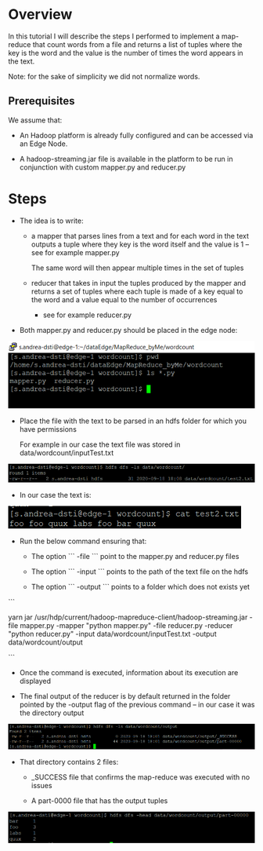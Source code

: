 # Overview

In this tutorial I will describe the steps I performed to implement a
map-reduce that count words from a file and returns a list of tuples
where the key is the word and the value is the number of times the word
appears in the text.

Note: for the sake of simplicity we did not normalize words.

## Prerequisites

We assume that:

  - An Hadoop platform is already fully configured and can be accessed
    via an Edge Node.

  - A hadoop-streaming.jar file is available in the platform to be run
    in conjunction with custom mapper.py and reducer.py

# Steps

  - The idea is to write:
    
      - a mapper that parses lines from a text and for each word in the
        text outputs a tuple where they key is the word itself and the
        value is 1 
          – see for example mapper.py
        
        The same word will then appear multiple times in the set of
        tuples
    
      - reducer that takes in input the tuples produced by the mapper
        and returns a set of tuples where each tuple is made of a key
        equal to the word and a value equal to the number of occurrences
        - see for example reducer.py

  - Both mapper.py and reducer.py should be placed in the edge node:

![](.//media/image1.png)

  - Place the file with the text to be parsed in an hdfs folder for
    which you have permissions
    
    For example in our case the text file was stored in
    data/wordcount/inputTest.txt

![](.//media/image2.png)

  - In our case the text is:

![](.//media/image3.png)

  - Run the below command ensuring that:
    
      - The option \`\`\` -file \`\`\` point to the mapper.py and
        reducer.py files
    
      - The option \`\`\` -input \`\`\` points to the path of the text
        file on the hdfs
    
      - The option \`\`\` -output \`\`\` points to a folder which does
        not exists yet

\`\`\`

yarn jar /usr/hdp/current/hadoop-mapreduce-client/hadoop-streaming.jar
-file mapper.py -mapper "python mapper.py" -file reducer.py -reducer
"python reducer.py" -input data/wordcount/inputTest.txt -output
data/wordcount/output

\`\`\`

  - Once the command is executed, information about its execution are
    displayed

  - The final output of the reducer is by default returned in the folder
    pointed by the -output flag of the previous command – in our case it
    was the directory output

![](.//media/image4.png)

  - That directory contains 2 files:
    
      - \_SUCCESS file that confirms the map-reduce was executed with no
        issues
    
      - A part-0000 file that has the output tuples

![](.//media/image5.png)
